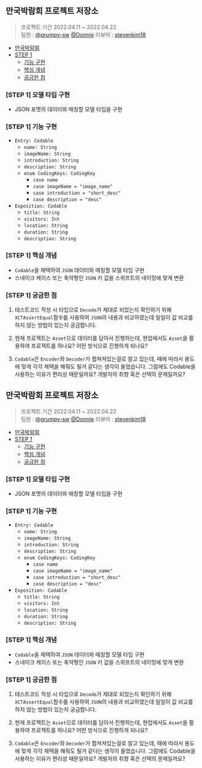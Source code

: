 ## 만국박람회 프로젝트 저장소
> 프로젝트 기간 2022.04.11 ~ 2022.04.22 <br/>
팀원 : [@grumpy-sw](https://github.com/grumpy-sw) [@Donnie](https://github.com/westeastyear)
리뷰어 : [stevenkim18](https://github.com/stevenkim18)

- [만국박람회](#만국박람회)
- [STEP 1](#[STEP-1]-모델-타입-구현)
    + [기능 구현](#[STEP-1]-기능-구현)
    + [핵심 개념](#[STEP-1]-핵심-개념)
    + [궁금한 점](#[STEP-1]-궁금한-점)


### [STEP 1] 모델 타입 구현
- JSON 포멧의 데이터와 매칭할 모델 타입을 구현


### [STEP 1] 기능 구현
- `Entry: Codable`
    - `name: String`
    - `imageName: String`
    - `introduction: String`
    - `description: String`
    - `enum CodingKeys: CodingKey`
        - `case name`
        - `case imageName = "image_name"`
        - `case introduction = "short_desc"`
        - `case description = "desc"`
- `Exposition: Codable`
    - `title: String`
    - `visitors: Int`
    - `location: String`
    - `duration: String`
    - `description: String`
    
### [STEP 1] 핵심 개념
* `Codable`을 채택하여 `JSON` 데이터와 매칭할 모델 타입 구현
* 스네이크 케이스 또는 축약형인 `JSON` 키 값을 스위프트의 네이밍에 맞게 변환

### [STEP 1] 궁금한 점
1. 테스트코드 작성 시 타입으로 `Decode`가 제대로 되었는지 확인하기 위해 `XCTAssertEqual`함수를 사용하여 `JSON`의 내용과 비교하였는데 일일이 값 비교를 하지 않는 방법이 있는지 궁금합니다.

2. 현재 프로젝트는 `Asset`으로 데이터를 담아서 진행하는데, 현업에서도 `Asset`을 활용하여 프로젝트를 하나요? 어떤 방식으로 진행하게 되나요?

3. `Codable`은 `Encoder`와 `Decoder`가 합쳐져있는걸로 알고 있는데, 때에 따라서 용도에 맞게 각각 채택을 해줘도 될거 같다는 생각이 들었습니다. 그럼에도 Codable을 사용하는 이유가 편리성 때문일까요? 개발자의 취향 혹은 선택의 문제일까요?
## 만국박람회 프로젝트 저장소
> 프로젝트 기간 2022.04.11 ~ 2022.04.22 <br/>
팀원 : [@grumpy-sw](https://github.com/grumpy-sw) [@Donnie](https://github.com/westeastyear)
리뷰어 : [stevenkim18](https://github.com/stevenkim18)

- [만국박람회](#만국박람회)
- [STEP 1](#[STEP-1]-모델-타입-구현)
    + [기능 구현](#[STEP-1]-기능-구현)
    + [핵심 개념](#[STEP-1]-핵심-개념)
    + [궁금한 점](#[STEP-1]-궁금한-점)


### [STEP 1] 모델 타입 구현
- JSON 포멧의 데이터와 매칭할 모델 타입을 구현


### [STEP 1] 기능 구현
- `Entry: Codable`
    - `name: String`
    - `imageName: String`
    - `introduction: String`
    - `description: String`
    - `enum CodingKeys: CodingKey`
        - `case name`
        - `case imageName = "image_name"`
        - `case introduction = "short_desc"`
        - `case description = "desc"`
- `Exposition: Codable`
    - `title: String`
    - `visitors: Int`
    - `location: String`
    - `duration: String`
    - `description: String`
    
### [STEP 1] 핵심 개념
* `Codable`을 채택하여 `JSON` 데이터와 매칭할 모델 타입 구현
* 스네이크 케이스 또는 축약형인 `JSON` 키 값을 스위프트의 네이밍에 맞게 변환

### [STEP 1] 궁금한 점
1. 테스트코드 작성 시 타입으로 `Decode`가 제대로 되었는지 확인하기 위해 `XCTAssertEqual`함수를 사용하여 `JSON`의 내용과 비교하였는데 일일이 값 비교를 하지 않는 방법이 있는지 궁금합니다.

2. 현재 프로젝트는 `Asset`으로 데이터를 담아서 진행하는데, 현업에서도 `Asset`을 활용하여 프로젝트를 하나요? 어떤 방식으로 진행하게 되나요?

3. `Codable`은 `Encoder`와 `Decoder`가 합쳐져있는걸로 알고 있는데, 때에 따라서 용도에 맞게 각각 채택을 해줘도 될거 같다는 생각이 들었습니다. 그럼에도 Codable을 사용하는 이유가 편리성 때문일까요? 개발자의 취향 혹은 선택의 문제일까요?
